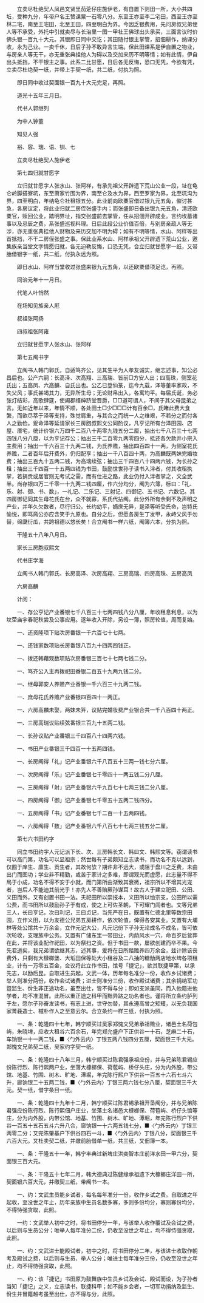 <!-- { "loadSidebar": true } -->
　　立卖尽杜绝契人凤邑文贤里茄萣仔庄施伊老，有自置下则田一所，大小共四坵，受种九分，年带户名王赞课粟一石零八分。东至王亦至李二宅田，西至王亦至林二宅，南至王宅田，北至王田，四至明白为界。今因乏银费用，先问房叔兄弟侄人等不承受，外托中引就卖尽与长治里一图一甲社王佛球出头承买，三面言议时价佛头银一百九十大元。其银即日同中交讫；其田随付银主掌管，招佃耕作，纳课分收，永为己业。一卖千休，日后子孙不敢异言生端。保此田课系是伊自置之物业，与房亲人等无干，亦无重张典挂他人为碍以及交加来历不明等情；如有此情，伊自出头抵挡，不干银主之事。此系二比甘愿，日后各无反悔，恐口无凭，今欲有凭，立卖尽杜绝契一纸，并带上手契一纸，共二纸，付执为照。

　　即日同中收过契面银一百九十大元完足，再照。

　　道光十五年三月日。

　　代书人郭继列

　　为中人钟董

　　知见人强

　　裕、容、瑞、语、钏、七

　　立卖尽杜绝契人施伊老

　　第七四归就甘愿字

　　立归就甘愿字人张水山、张阿样，有承先祖父开辟遗下荒山公业一段，址在龟仑岭脚搭寮坑，东至萧家竹围为界，南至仑及水为界，西至罗家为界，北至坑沟为界，四至明白，年纳龟仑社租银五分。此业前向欧粟官借过银九元五角，催讨甚急，各房议定，将此业归就二房侄张盛手内；而张盛即日备出银九元五角，清还欧粟官，赎回公业，踏明界址，指交张盛前去掌管，任从招佃开辟成业。言约坆墓诸事以及忌辰之费，系张盛巡视料理。日后此段公业价值百倍，与别房亲疏人等无涉，亦无重张典挂他人财物及来历交加不明为碍；如有不明等情，水山、阿样等出首抵挡，不干二房侄张盛之事。保此业系水山、阿样承祖父开辟遗下荒山公业，邀集族亲当堂文字情愿归就，各无迫勒反悔，口恐无凭，合立归就甘愿字一纸，又带胎借银字一纸，共二纸，付执永远为照。

　　即日水山、阿样当堂收过张盛来银九元五角，以还欧粟借项足讫，再照。

　　同治元年十一月日。

　　代笔人叶悄然

　　在场知见族亲人屘

　　叔祖张阿扬

　　四叔祖张阿雍

　　立归就甘愿字人张水山、张阿样

　　第七五阄书字

　　立阄书人韩门郭氏，自适笃齐公，见其生平为人孝友诚实，继志述事，知公必昌后也。公产六嗣：长高泽、次高翔、三高瑞、皆前□方安人出；四高珠，侧室花氏出；五高凤、六高麟、自氏出也。公乙已登仙箓，迄今九载，泽等董率家政，不失父风；事氏甚竭其力，无异所生母；无论财帛出入，各寓均平。每届氏诞，务必张灯结彩，高歌肆筵，使阖郡缙绅跻堂晋爵，□□道可谓人，不间于其父母昆弟之言。无如近年以来，年情不顺，各处田土□少□□□计有百余□，氏睹此费大食繁，而欲尽萃于泽等支持，殊觉肩重，与其合之而统一人之维艰，不若分之而付各人之勤俭。爰命泽等延请家长三房胞叔熙文公同酌议，凡亨记所有台泽田园、店屋、厝宅，统计价银六万四千二百八十两零九钱五分二厘，抽出七千八百三十七两四钱八分八厘，以为亨记存公；抽出三千二百零九两零四分，抵还各欠款并小宗入主费用；抽出一千六百三十九两二钱，为氏养赡，抽出四百四十一两，为侧室花氏养赡，二者百年后开费外，仍归配享；抽出一千八百四十两，为高麟既两妹完婚妆费；抽出三百九十五两二钱，为高瑞续弦；抽出三千四百八十四两六钱，为长孙之租；抽出三千四百一十五两四钱为书田，鼓励世世孙子读书入泮者，付其收租执掌，若捐贡或居官则无考试之需，而有仕进之路，此业仍付入泮者掌之，文全武半。尚存银四万二千零一十九两二钱四厘，作六分均分，阄为六簿，标曰：「礼、乐、射、御、书、数」，一礼记、二乐记、三射记、四御记、五书记、六数记。其四房御记同其生母花氏在台，众不就寡，系氏代拈阄。此分外所有余剩不及声明之产业，并年久欠数者，尽行归公。长约幼平，嫡庶无异，是泽等听受氏命，岂特氏愉悦，即笃斋公亦应含笑于九原也。自分之后，但愿各房生丁发甲，永峙父风于勿替，绵瓞衍瓜，共跨祖德以悠长矣！合立阄书一样六纸，阄簿六本，分执为照。

　　干隆五十八年八月日。

　　家长三房胞叔熙文

　　代书庄学海

　　立阄书人韩门郭氏、长房高泽、次房高翔、三房高瑞、四房高珠、五房高凤

　　六房高麟

　　计阅：

　　一、存公亨记产业番银七千八百三十七两四钱八分八厘，年收租息利息，以为坟茔庙宇春祀秋尝及公事应用。逐年收入开除，另设一簿，照房轮值，周而复始。

　　一、还资隆项下贴次房番银一千六百七十七两。

　　一、还钱家数项贴长房番银八百九十四两四钱正。

　　一、拨还韩藉观数项贴次房番银三百七十七两七钱二分。

　　一、笃齐公入主再拨祀田番银二百五十九两九钱二分。

　　一、继母郭安人养赡产业番银一千六百三十九两二钱。

　　一、庶母花氏养赡产业番银四百四十一两正。

　　一、六房高麟未娶，两妹未笄，议贴完婚妆费产业银合共一千八百四十两正。

　　一、三房高瑞议贴续弦番银三百九十五两二钱。

　　一、长孙议贴产业番银三千四百八十四两六钱。

　　一、书田产业番银三千四百一十五两四钱。

　　一、长房阄得「礼」记产业番银六千八百五十三两一钱七分六厘。

　　一、次房阄得「乐」记产业番银七千零四十一两五钱二分八厘。

　　一、三房阄得「射」记产业番银六千九百七十七两三钱二分八厘。

　　一、四房阄得「御」记产业番银七千零五十五两二钱四分。

　　一、五房阄得「书」记产业番银七千二百一十五两四钱。

　　一、六房阄得「数」记产业番银六千八百七十七两三钱五分二厘。

　　第七六书田约字

　　同立书田约字人元记派下长、次、三房韩长文、韩曰文、韩熙文等。窃谓读书可以高门第，功名可以显祖宗；然世每有子弟颇知立志读书，而功名不克以远到，仅囿于庠生、廪生、贡生者，其故何欤？期许非不远大，或阻于盘川之乏费，未由出门而图功；学业非不精勤，或苦于家计之多难，即谓观光而虚愿，此志量不得不局于小成，功名不得不安于小就，而门第所由渐致其衰微，祖宗所以不增其光宠者，岂后人不能迪其前光乎！亦先人不善贻厥孙谋耳！故古人于建立祀田、公田、义田而外，又有创置书田一法。夫祀田所以崇报本，义田所以恤宗支，公田所以需公费，而书田所以鼓励孙子于有成，使之上可佐圣朝，下可耀门闾者也。文等兄弟三人，长曰亨记，次曰利记，三曰贞记，当先严在日，既置有仁德北里等数宗田园，立作义田，以为友德公兄弟五房耕作，依次轮值，俾得各安其业。又置有大埔林等处公馆共十万余金，立作元记大公，凡元记份下子孙无论成名不成名，皆可依次轮收，支理族中公务。又置有广储东里一带田业，内荫风水一穴，命百岁后营葬在此，并将该业配作祀田，以为祭扫之资。但于书田一款，屡欲创建而卒不果。今先君逝矣，我兄弟谓欲继其志，述其事，爰将在日所踏赡养四万余金，兹计除该丧费外，只剩有大槺榔堡、大坵田保等处大小租谷及二八抽的糖觔两店地水埤各项租业，计有一万零五百金，佥议将此立作书田，馆号「捷记」，欲其联捷甲第，以承先志，以励后昆。自取进生员起，文武一体，历年每名准分一份，收作乡试诸费；举人则准分两份，收作会试诸费；进士则准分三份，收作殿试诸费；其余捐纳军功暨监生、佾生非正途功名，虽至出仕，皆不得与分；即如支派虽同，而入他籍进他学者，均不准混冒。此所以重正途之科甲而黜异路之功名者也。谨将所立条约胪列于左，愿尔子孙奋发读书，有志上进，世守勿替，其永遵高曾之矩矱，以无负我国家菁莪造士、棫朴作人之至意云尔。合立条约一样三纸，付执为照。

　　一、条：乾隆四十七年，韩宁顺买过吴家郑愧文兄弟承祖赡业，诸邑土名荷包屿，朱晓埤，应收大租谷六百余石，年完郑允盛户下正供谷一十石，芝麻二十石，车饷银一十一两二钱，■〈勹外云内〉丁银五两八钱四分五厘，契面银三千大元。郑愧文兄弟契二纸，吴家约字契一纸。

　　一、条：乾隆四十八年三月，韩宁顺买过陈君强承祖应份，并与兄弟陈君锡应份陈行烈、陈行熙两户业，坐落大槺榔保、荷苞屿、桥仔头庄，分为内外股，带公馆、地基、竹围、树木、旷地、潭堀，年完陈行熙户下供谷一百五十六石七斗六升，廍饷银二十五两二钱，■〈勹外云内〉丁银三两六钱七分八厘，契面银三千大元。契一纸，借字条目一纸。

　　一、条：乾隆四十九年十二月，韩宁顺买过陈君锡承祖开垦阄分，并与兄弟陈君强应份陈行烈、陈行熙佃户庄业，坐落土名诸邑大槺榔保、荷苞屿、桥仔头馆等庄，分为内外股，内带公馆、地基、竹围、树木、旷地、潭堀，年完陈行烈户下供谷一百五十五石五斗六升八合，廍饷银一十六两五钱七分，■〈勹外云内〉丁银三两零二分；又完陈肇基户下供谷四石一斗，■〈勹外云内〉丁银八分，契面银三千六百大元。又杜卖契二纸，并缴前胎借单一纸，共三纸，又佃簿一本。

　　一、条：干隆五十一年，韩宁丰典过新埤庄洪奕智本庄前洋水田一甲六分，契面银三百大元。

　　一、条：干隆五十七年二月，韩大德典过陈健缘承祖遗下大槺榔庄洋田一所，契面银六百大元，并缴契三纸，带阄书一本。

　　一、约：文武生员能乡试者，每名每年准分一份，收作乡试之费。自取进之年起收，至没世之年止，历年亲族中生员名数多寡，多则多份均分，寡则寡份均分，不得恃强贪取，此照。

　　一约：文武举人初中之时，将书田停分一年，与该举人收作覆试及会试之费，以后则与生员公分；唯举人每年准分二份，仍收至没世之年止，均不得恃强贪取，此照。

　　一、约：文武进士能殿试者，初中之时，将书田停分二年，与该进士收取作朝考及殿试之费，以后则与生员、举人公分；唯进士每年准分三份，仍收至没世之年止，均不得恃强贪取，此照。

　　一、约：该「捷记」书田原为鼓舞族中生员乡试及会试、殿试而设，为子孙者当知「捷记」之义，立志读书，联捷科甲；如不能乡会者，一切军功捐纳及监生、佾生并冒籍越考虽至出仕，亦不得与分，此照。

